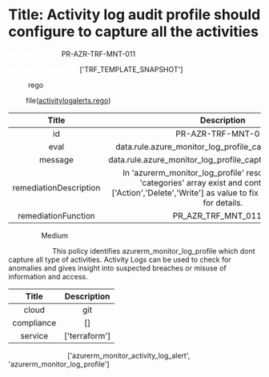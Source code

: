 



# Title: Activity log audit profile should configure to capture all the activities


***<font color="white">Master Test Id:</font>*** PR-AZR-TRF-MNT-011

***<font color="white">Master Snapshot Id:</font>*** ['TRF_TEMPLATE_SNAPSHOT']

***<font color="white">type:</font>*** rego

***<font color="white">rule:</font>*** file([activitylogalerts.rego])  
  
  
  
  

|Title|Description|
| :---: | :---: |
|id|PR-AZR-TRF-MNT-011|
|eval|data.rule.azure_monitor_log_profile_capture_all_activities|
|message|data.rule.azure_monitor_log_profile_capture_all_activities_err|
|remediationDescription|In 'azurerm_monitor_log_profile' resource, make sure 'categories' array exist and contains at least ['Action','Delete','Write'] as value to fix the issue. Visit <a href='https://registry.terraform.io/providers/hashicorp/azurerm/latest/docs/resources/monitor_log_profile#categories' target='_blank'>here</a> for details.|
|remediationFunction|PR_AZR_TRF_MNT_011.py|


***<font color="white">Severity:</font>*** Medium

***<font color="white">Description:</font>*** This policy identifies azurerm_monitor_log_profile which dont capture all type of activities. Activity Logs can be used to check for anomalies and gives insight into suspected breaches or misuse of information and access.  
  
  

|Title|Description|
| :---: | :---: |
|cloud|git|
|compliance|[]|
|service|['terraform']|


***<font color="white">Resource Types:</font>*** ['azurerm_monitor_activity_log_alert', 'azurerm_monitor_log_profile']


[activitylogalerts.rego]: https://github.com/prancer-io/prancer-compliance-test/tree/master/azure/terraform/activitylogalerts.rego
